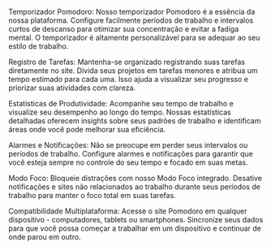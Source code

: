 Temporizador Pomodoro: Nosso temporizador Pomodoro é a essência da nossa plataforma. Configure facilmente períodos de trabalho e intervalos curtos de descanso para otimizar sua concentração e evitar a fadiga mental. O temporizador é altamente personalizável para se adequar ao seu estilo de trabalho.

Registro de Tarefas: Mantenha-se organizado registrando suas tarefas diretamente no site. Divida seus projetos em tarefas menores e atribua um tempo estimado para cada uma. Isso ajuda a visualizar seu progresso e priorizar suas atividades com clareza.

Estatísticas de Produtividade: Acompanhe seu tempo de trabalho e visualize seu desempenho ao longo do tempo. Nossas estatísticas detalhadas oferecem insights sobre seus padrões de trabalho e identificam áreas onde você pode melhorar sua eficiência.

Alarmes e Notificações: Não se preocupe em perder seus intervalos ou períodos de trabalho. Configure alarmes e notificações para garantir que você esteja sempre no controle do seu tempo e focado em suas metas.

Modo Foco: Bloqueie distrações com nosso Modo Foco integrado. Desative notificações e sites não relacionados ao trabalho durante seus períodos de trabalho para manter o foco total em suas tarefas.

Compatibilidade Multiplataforma: Acesse o site Pomodoro em qualquer dispositivo - computadores, tablets ou smartphones. Sincronize seus dados para que você possa começar a trabalhar em um dispositivo e continuar de onde parou em outro.
